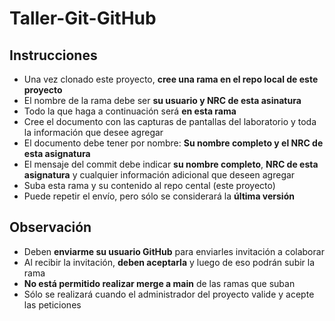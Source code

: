 # Taller-Git-GitHub

## Instrucciones
* Una vez clonado este proyecto, **cree una rama en el repo local de este proyecto**
* El nombre de la rama debe ser **su usuario y NRC de esta asinatura**
* Todo la que haga a continuación será **en esta rama**
* Cree el documento con las capturas de pantallas del laboratorio y toda la información que desee agregar
* El documento debe tener por nombre: **Su nombre completo y el NRC de esta asignatura**
* El mensaje del commit debe indicar **su nombre completo**, **NRC de esta asignatura** y cualquier información adicional que deseen agregar
* Suba esta rama y su contenido al repo cental (este proyecto)
* Puede repetir el envío, pero sólo se considerará la **última versión**


## Observación
* Deben **enviarme su usuario GitHub** para enviarles invitación a colaborar 
* Al recibir la invitación, **deben aceptarla** y luego de eso podrán subir la rama
* **No está permitido realizar merge a main** de las ramas que suban
* Sólo se realizará cuando el administrador del proyecto valide y acepte las peticiones
